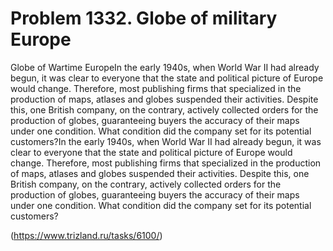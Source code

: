 # Problem 1332. Globe of military Europe

Globe of Wartime EuropeIn the early 1940s, when World War II had already begun, it was clear to everyone that the state and political picture of Europe would change. Therefore, most publishing firms that specialized in the production of maps, atlases and globes suspended their activities. Despite this, one British company, on the contrary, actively collected orders for the production of globes, guaranteeing buyers the accuracy of their maps under one condition. What condition did the company set for its potential customers?In the early 1940s, when World War II had already begun, it was clear to everyone that the state and political picture of Europe would change. Therefore, most publishing firms that specialized in the production of maps, atlases and globes suspended their activities. Despite this, one British company, on the contrary, actively collected orders for the production of globes, guaranteeing buyers the accuracy of their maps under one condition. What condition did the company set for its potential customers?

(https://www.trizland.ru/tasks/6100/)